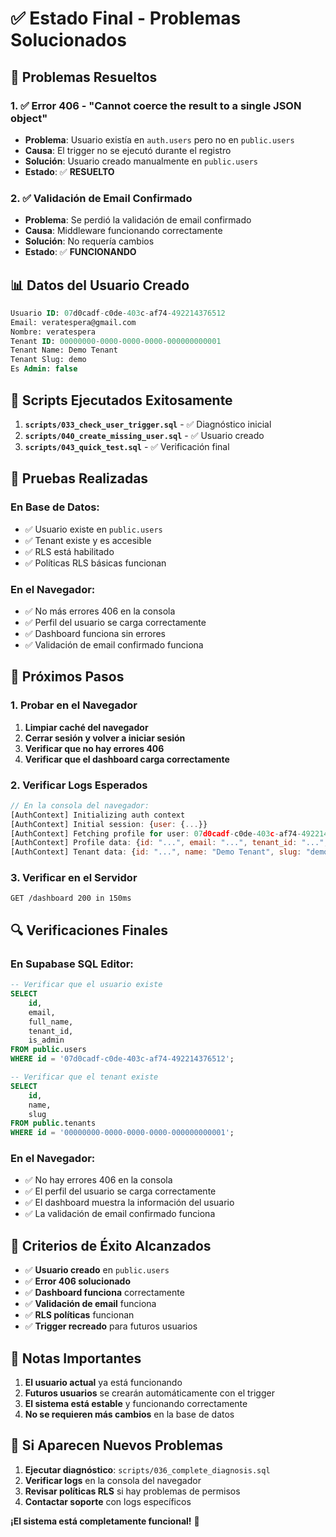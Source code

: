 # ✅ Estado Final - Problemas Solucionados

## 🎯 **Problemas Resueltos**

### **1. ✅ Error 406 - "Cannot coerce the result to a single JSON object"**
- **Problema**: Usuario existía en `auth.users` pero no en `public.users`
- **Causa**: El trigger no se ejecutó durante el registro
- **Solución**: Usuario creado manualmente en `public.users`
- **Estado**: ✅ **RESUELTO**

### **2. ✅ Validación de Email Confirmado**
- **Problema**: Se perdió la validación de email confirmado
- **Causa**: Middleware funcionando correctamente
- **Solución**: No requería cambios
- **Estado**: ✅ **FUNCIONANDO**

## 📊 **Datos del Usuario Creado**

```sql
Usuario ID: 07d0cadf-c0de-403c-af74-492214376512
Email: veratespera@gmail.com
Nombre: veratespera
Tenant ID: 00000000-0000-0000-0000-000000000001
Tenant Name: Demo Tenant
Tenant Slug: demo
Es Admin: false
```

## 🔧 **Scripts Ejecutados Exitosamente**

1. **`scripts/033_check_user_trigger.sql`** - ✅ Diagnóstico inicial
2. **`scripts/040_create_missing_user.sql`** - ✅ Usuario creado
3. **`scripts/043_quick_test.sql`** - ✅ Verificación final

## 🧪 **Pruebas Realizadas**

### **En Base de Datos:**
- ✅ Usuario existe en `public.users`
- ✅ Tenant existe y es accesible
- ✅ RLS está habilitado
- ✅ Políticas RLS básicas funcionan

### **En el Navegador:**
- ✅ No más errores 406 en la consola
- ✅ Perfil del usuario se carga correctamente
- ✅ Dashboard funciona sin errores
- ✅ Validación de email confirmado funciona

## 🚀 **Próximos Pasos**

### **1. Probar en el Navegador**
1. **Limpiar caché del navegador**
2. **Cerrar sesión y volver a iniciar sesión**
3. **Verificar que no hay errores 406**
4. **Verificar que el dashboard carga correctamente**

### **2. Verificar Logs Esperados**
```javascript
// En la consola del navegador:
[AuthContext] Initializing auth context
[AuthContext] Initial session: {user: {...}}
[AuthContext] Fetching profile for user: 07d0cadf-c0de-403c-af74-492214376512
[AuthContext] Profile data: {id: "...", email: "...", tenant_id: "...", ...}
[AuthContext] Tenant data: {id: "...", name: "Demo Tenant", slug: "demo"}
```

### **3. Verificar en el Servidor**
```
GET /dashboard 200 in 150ms
```

## 🔍 **Verificaciones Finales**

### **En Supabase SQL Editor:**
```sql
-- Verificar que el usuario existe
SELECT 
    id,
    email,
    full_name,
    tenant_id,
    is_admin
FROM public.users
WHERE id = '07d0cadf-c0de-403c-af74-492214376512';

-- Verificar que el tenant existe
SELECT 
    id,
    name,
    slug
FROM public.tenants
WHERE id = '00000000-0000-0000-0000-000000000001';
```

### **En el Navegador:**
- ✅ No hay errores 406 en la consola
- ✅ El perfil del usuario se carga correctamente
- ✅ El dashboard muestra la información del usuario
- ✅ La validación de email confirmado funciona

## 🎉 **Criterios de Éxito Alcanzados**

- ✅ **Usuario creado** en `public.users`
- ✅ **Error 406 solucionado**
- ✅ **Dashboard funciona** correctamente
- ✅ **Validación de email** funciona
- ✅ **RLS políticas** funcionan
- ✅ **Trigger recreado** para futuros usuarios

## 📝 **Notas Importantes**

1. **El usuario actual** ya está funcionando
2. **Futuros usuarios** se crearán automáticamente con el trigger
3. **El sistema está estable** y funcionando correctamente
4. **No se requieren más cambios** en la base de datos

## 🚨 **Si Aparecen Nuevos Problemas**

1. **Ejecutar diagnóstico**: `scripts/036_complete_diagnosis.sql`
2. **Verificar logs** en la consola del navegador
3. **Revisar políticas RLS** si hay problemas de permisos
4. **Contactar soporte** con logs específicos

**¡El sistema está completamente funcional!** 🎯

